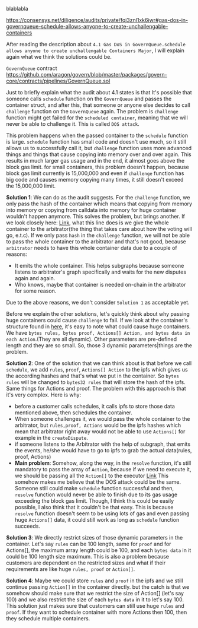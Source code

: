 blablabla

https://consensys.net/diligence/audits/private/fqj3znl1xk6iwr#gas-dos-in-governqueue-schedule-allows-anyone-to-create-unchallengable-containers

After reading the description about `4.1 Gas DoS in GovernQueue.schedule allows anyone to create unchallengable Containers Major`, I will explain again what we think
the solutions could be.

`GovernQueue` contract https://github.com/aragon/govern/blob/master/packages/govern-core/contracts/pipelines/GovernQueue.sol


Just to briefly explain what the audit about 4.1 states is that It's possible that someone calls `schedule` function on the `GovernQueue` and passes the container
struct, and after this, that someone or anyone else decides to call `challenge` function on the `GovernQueue` again. The problem is `challenge` function
might get failed for the `scheduled container`, meaning that we will never be able to challenge it. This is called `DOS attack`.

This problem happens when the passed container to the `schedule` function is large. `schedule` function has small code and doesn't use much, so it still 
allows us to successfully call it, but `challenge` function uses more advanced things and things that cause copying into memory over and over again. 
This results in much larger gas usage and in the end, it almost goes above the block gas limit. for small containers, this problem doesn't happen, 
because block gas limit currently is 15,000,000 and even if `challenge` function has big code and causes memory copying many times, 
it still doesn't exceed the 15,000,000 limit.


**Solution 1**: We can do as the audit suggests. For the `challenge` function, we only pass the hash of the container which means that copying from memory into
memory or copying from calldata into memory for huge container wouldn't happen anymore. This solves the problem, but brings another. If we look closely here:
[Link](https://github.com/aragon/govern/blob/2c1cad2bc65c713978d895cb222a1eb5bf7bc7b0/packages/govern-core/contracts/pipelines/GovernQueue.sol#L175), what this
line does is we give the whole container to the arbitrator(the thing that takes care about how the voting will go, e.t.c). If we only pass `hash` in the `challenge`
function, we will not be able to pass the whole container to the arbitrator and that's not good, because `arbitrator` needs to have this whole container data due 
to a couple of reasons:
* It emits the whole container. This helps subgraphs because someone listens to arbitrator's graph specifically and waits for the new disputes again and again.
* Who knows, maybe that container is needed on-chain in the arbitrator for some reason. 

Due to the above reasons, we don't consider `Solution 1` as acceptable yet.

Before we explain the other solutions, let's quickly think about why passing huge containers could cause `challenge` to fail. If we look at the container's 
structure found in [here](https://github.com/aragon/govern/blob/master/packages/erc3k/contracts/ERC3000Data.sol), it's easy to note 
what could cause huge containers. We have `bytes rules, bytes proof, Actions[] Action, and bytes data in each Action`.(They are all dynamic).
Other parameters are pre-defined length and they are so small. So, those 3 dynamic parameters|things are the problem.

**Solution 2**:  One of the solution that we can think about is that before we call `schedule`, we add `rules`, `proof`, `Actions[] Action` to the ipfs which
gives us the according hashes and that's what we put in the container. So `bytes rules` will be changed to `bytes32 rules` that will store the hash of the ipfs.
Same things for Actions and proof. The problem with this approach is that it's very complex. Here is why: 
* before a customer calls schedules, it calls ipfs to store those data mentioned above, then schedules the container. 
* When someone challenges it, we would pass the whole container to the arbitrator, but `rules,proof, Actions` would be the ipfs hashes 
which mean that arbitrator right away would not be able to use `Actions[]` for example in the `createDispute`. 
* if someone listens to the Arbitrator with the help of subgraph, that emits the events, he/she would have to go to ipfs to grab the actual data(rules, proof, Actions)
* **Main problem**: Somehow, along the way, in the `resolve` function, it's still mandatory to pass the array of `Action`, because if we need to execute it,
we should be passing all the `Action[]` to the executor [Link](https://github.com/aragon/govern/blob/2c1cad2bc65c713978d895cb222a1eb5bf7bc7b0/packages/govern-core/contracts/pipelines/GovernQueue.sol#L304)
This somehow makes me believe that the DOS attack could be the same. Someone still could make `schedule` function successful and then, `resolve` function
would never be able to finish due to its gas usage exceeding the block gas limit. Though, I think this could be easily possible, I also think that it couldn't
be that easy. This is because `resolve` function doesn't seem to be using lots of gas and even passing huge `Actions[]` data, it could still work as long as
`schedule` function succeeds.

**Solution 3**: We directly restrict sizes of those dynamic parameters in the container. Let's say `rules` can be 100 length, same for `proof` and
for Actions[], the maximum array length could be 100, and each `bytes data` in it could be 100 length size maximum. This is also a problem because customers
are dependent on the restricted sizes and what if their requirements are like huge `rules, proof` or `Action[]`.


**Solution 4**: Maybe we could store `rules` and `proof` in the ipfs and we still continue passing `Action[]` in the container directly. but the catch is that
we somehow should make sure that we restrict the size of Action[] (let's say 100) and we also restrict the size of each `bytes data` in it to let's say 100.
This solution just makes sure that customers can still use huge `rules` and `proof`. If they want to schedule container with more Actions then 100, then they
schedule multiple containers.






